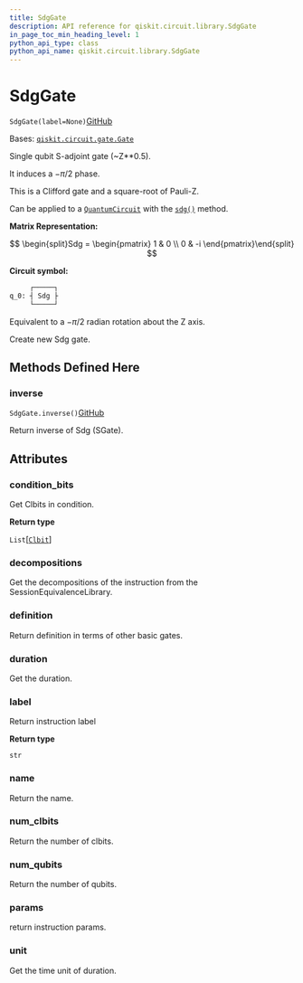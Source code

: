 ```yaml
---
title: SdgGate
description: API reference for qiskit.circuit.library.SdgGate
in_page_toc_min_heading_level: 1
python_api_type: class
python_api_name: qiskit.circuit.library.SdgGate
---
```


# SdgGate

<span id="qiskit.circuit.library.SdgGate" />

`SdgGate(label=None)`[GitHub](https://github.com/qiskit/qiskit/tree/stable/0.39/qiskit/circuit/library/standard_gates/s.py "view source code")

Bases: [`qiskit.circuit.gate.Gate`](qiskit.circuit.Gate "qiskit.circuit.gate.Gate")

Single qubit S-adjoint gate (\~Z\*\*0.5).

It induces a $-\pi/2$ phase.

This is a Clifford gate and a square-root of Pauli-Z.

Can be applied to a [`QuantumCircuit`](qiskit.circuit.QuantumCircuit "qiskit.circuit.QuantumCircuit") with the [`sdg()`](qiskit.circuit.QuantumCircuit#sdg "qiskit.circuit.QuantumCircuit.sdg") method.

**Matrix Representation:**

$$
\begin{split}Sdg = \begin{pmatrix}
        1 & 0 \\
        0 & -i
    \end{pmatrix}\end{split}
$$

**Circuit symbol:**

```python
     ┌─────┐
q_0: ┤ Sdg ├
     └─────┘
```

Equivalent to a $-\pi/2$ radian rotation about the Z axis.

Create new Sdg gate.

## Methods Defined Here

### inverse

<span id="qiskit.circuit.library.SdgGate.inverse" />

`SdgGate.inverse()`[GitHub](https://github.com/qiskit/qiskit/tree/stable/0.39/qiskit/circuit/library/standard_gates/s.py "view source code")

Return inverse of Sdg (SGate).

## Attributes

<span id="qiskit.circuit.library.SdgGate.condition_bits" />

### condition\_bits

Get Clbits in condition.

**Return type**

`List`\[[`Clbit`](qiskit.circuit.Clbit "qiskit.circuit.classicalregister.Clbit")]

<span id="qiskit.circuit.library.SdgGate.decompositions" />

### decompositions

Get the decompositions of the instruction from the SessionEquivalenceLibrary.

<span id="qiskit.circuit.library.SdgGate.definition" />

### definition

Return definition in terms of other basic gates.

<span id="qiskit.circuit.library.SdgGate.duration" />

### duration

Get the duration.

<span id="qiskit.circuit.library.SdgGate.label" />

### label

Return instruction label

**Return type**

`str`

<span id="qiskit.circuit.library.SdgGate.name" />

### name

Return the name.

<span id="qiskit.circuit.library.SdgGate.num_clbits" />

### num\_clbits

Return the number of clbits.

<span id="qiskit.circuit.library.SdgGate.num_qubits" />

### num\_qubits

Return the number of qubits.

<span id="qiskit.circuit.library.SdgGate.params" />

### params

return instruction params.

<span id="qiskit.circuit.library.SdgGate.unit" />

### unit

Get the time unit of duration.

